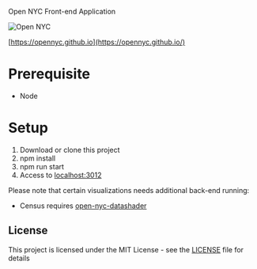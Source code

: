 Open NYC Front-end Application

<img alt="Open NYC" src="https://github.com/opennyc/opennyc.github.io/blob/master/assets/img/open-nyc-web.jpg">

[https://opennyc.github.io](https://opennyc.github.io/)

# Prerequisite
* Node

# Setup
1. Download or clone this project
2. npm install
3. npm run start
4. Access to [localhost:3012](localhost:3012)

Please note that certain visualizations needs additional back-end running:
* Census requires [open-nyc-datashader](https://github.com/opennyc/open-nyc-datashader)

## License

This project is licensed under the MIT License - see the [LICENSE](LICENSE) file for details

